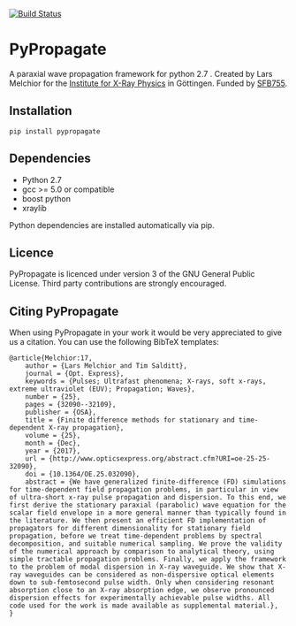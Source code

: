 [![Build Status](https://travis-ci.org/TheLartians/PyPropagate.svg?branch=master)](https://travis-ci.org/TheLartians/PyPropagate)

# PyPropagate

A paraxial wave propagation framework for python 2.7 . 
Created by Lars Melchior for the [Institute for X-Ray Physics](http://www.roentgen.physik.uni-goettingen.de/) in Göttingen.
Funded by [SFB755](http://www.uni-goettingen.de/de/318955.html).

## Installation
    
    pip install pypropagate

## Dependencies

- Python 2.7
- gcc >= 5.0 or compatible
- boost python
- xraylib

Python dependencies are installed automatically via pip.

## Licence

PyPropagate is licenced under version 3 of the GNU General Public License.
Third party contributions are strongly encouraged.

## Citing PyPropagate

When using PyPropagate in your work it would be very appreciated to give us a citation. You can use the following BibTeX templates:

    @article{Melchior:17,
        author = {Lars Melchior and Tim Salditt},
        journal = {Opt. Express},
        keywords = {Pulses; Ultrafast phenomena; X-rays, soft x-rays, extreme ultraviolet (EUV); Propagation; Waves},
        number = {25},
        pages = {32090--32109},
        publisher = {OSA},
        title = {Finite difference methods for stationary and time-dependent X-ray propagation},
        volume = {25},
        month = {Dec},
        year = {2017},
        url = {http://www.opticsexpress.org/abstract.cfm?URI=oe-25-25-32090},
        doi = {10.1364/OE.25.032090},
        abstract = {We have generalized finite-difference (FD) simulations for time-dependent field propagation problems, in particular in view of ultra-short x-ray pulse propagation and dispersion. To this end, we first derive the stationary paraxial (parabolic) wave equation for the scalar field envelope in a more general manner than typically found in the literature. We then present an efficient FD implementation of propagators for different dimensionality for stationary field propagation, before we treat time-dependent problems by spectral decomposition, and suitable numerical sampling. We prove the validity of the numerical approach by comparison to analytical theory, using simple tractable propagation problems. Finally, we apply the framework to the problem of modal dispersion in X-ray waveguide. We show that X-ray waveguides can be considered as non-dispersive optical elements down to sub-femtosecond pulse width. Only when considering resonant absorption close to an X-ray absorption edge, we observe pronounced dispersion effects for experimentally achievable pulse widths. All code used for the work is made available as supplemental material.},
    }

